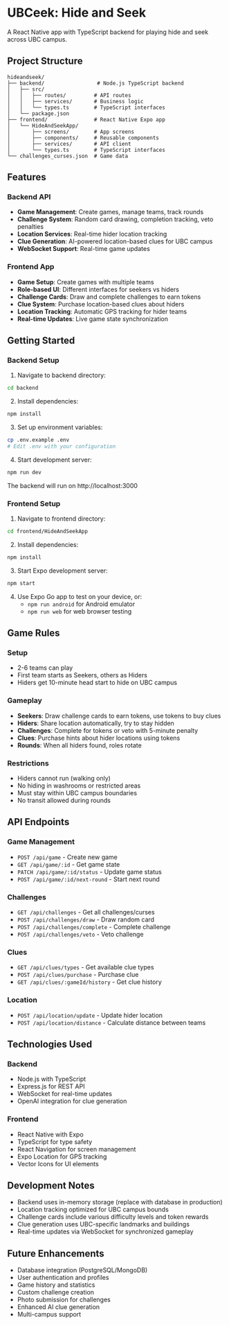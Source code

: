 # UBCeek: Hide and Seek

A React Native app with TypeScript backend for playing hide and seek across UBC campus.

## Project Structure

```
hideandseek/
├── backend/                 # Node.js TypeScript backend
│   ├── src/
│   │   ├── routes/         # API routes
│   │   ├── services/       # Business logic
│   │   └── types.ts        # TypeScript interfaces
│   └── package.json
├── frontend/               # React Native Expo app
│   └── HideAndSeekApp/
│       ├── screens/        # App screens
│       ├── components/     # Reusable components
│       ├── services/       # API client
│       └── types.ts        # TypeScript interfaces
└── challenges_curses.json  # Game data
```

## Features

### Backend API
- **Game Management**: Create games, manage teams, track rounds
- **Challenge System**: Random card drawing, completion tracking, veto penalties
- **Location Services**: Real-time hider location tracking
- **Clue Generation**: AI-powered location-based clues for UBC campus
- **WebSocket Support**: Real-time game updates

### Frontend App
- **Game Setup**: Create games with multiple teams
- **Role-based UI**: Different interfaces for seekers vs hiders
- **Challenge Cards**: Draw and complete challenges to earn tokens
- **Clue System**: Purchase location-based clues about hiders
- **Location Tracking**: Automatic GPS tracking for hider teams
- **Real-time Updates**: Live game state synchronization

## Getting Started

### Backend Setup

1. Navigate to backend directory:
```bash
cd backend
```

2. Install dependencies:
```bash
npm install
```

3. Set up environment variables:
```bash
cp .env.example .env
# Edit .env with your configuration
```

4. Start development server:
```bash
npm run dev
```

The backend will run on http://localhost:3000

### Frontend Setup

1. Navigate to frontend directory:
```bash
cd frontend/HideAndSeekApp
```

2. Install dependencies:
```bash
npm install
```

3. Start Expo development server:
```bash
npm start
```

4. Use Expo Go app to test on your device, or:
   - `npm run android` for Android emulator
   - `npm run web` for web browser testing

## Game Rules

### Setup
- 2-6 teams can play
- First team starts as Seekers, others as Hiders
- Hiders get 10-minute head start to hide on UBC campus

### Gameplay
- **Seekers**: Draw challenge cards to earn tokens, use tokens to buy clues
- **Hiders**: Share location automatically, try to stay hidden
- **Challenges**: Complete for tokens or veto with 5-minute penalty
- **Clues**: Purchase hints about hider locations using tokens
- **Rounds**: When all hiders found, roles rotate

### Restrictions
- Hiders cannot run (walking only)
- No hiding in washrooms or restricted areas
- Must stay within UBC campus boundaries
- No transit allowed during rounds

## API Endpoints

### Game Management
- `POST /api/game` - Create new game
- `GET /api/game/:id` - Get game state
- `PATCH /api/game/:id/status` - Update game status
- `POST /api/game/:id/next-round` - Start next round

### Challenges
- `GET /api/challenges` - Get all challenges/curses
- `POST /api/challenges/draw` - Draw random card
- `POST /api/challenges/complete` - Complete challenge
- `POST /api/challenges/veto` - Veto challenge

### Clues
- `GET /api/clues/types` - Get available clue types
- `POST /api/clues/purchase` - Purchase clue
- `GET /api/clues/:gameId/history` - Get clue history

### Location
- `POST /api/location/update` - Update hider location
- `POST /api/location/distance` - Calculate distance between teams

## Technologies Used

### Backend
- Node.js with TypeScript
- Express.js for REST API
- WebSocket for real-time updates
- OpenAI integration for clue generation

### Frontend
- React Native with Expo
- TypeScript for type safety
- React Navigation for screen management
- Expo Location for GPS tracking
- Vector Icons for UI elements

## Development Notes

- Backend uses in-memory storage (replace with database in production)
- Location tracking optimized for UBC campus bounds
- Challenge cards include various difficulty levels and token rewards
- Clue generation uses UBC-specific landmarks and buildings
- Real-time updates via WebSocket for synchronized gameplay

## Future Enhancements

- Database integration (PostgreSQL/MongoDB)
- User authentication and profiles
- Game history and statistics
- Custom challenge creation
- Photo submission for challenges
- Enhanced AI clue generation
- Multi-campus support